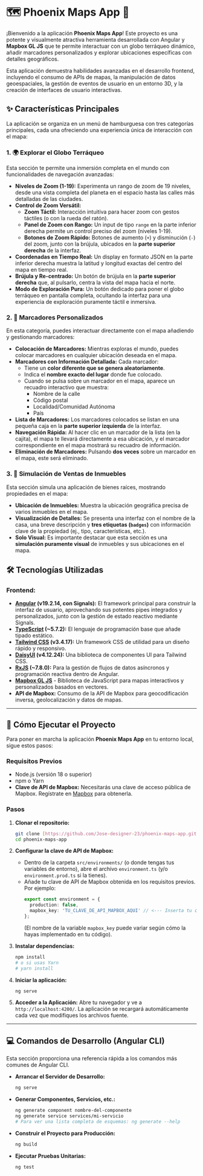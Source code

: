 # 🗺️ Phoenix Maps App 🚀

¡Bienvenido a la aplicación **Phoenix Maps App**! Este proyecto es una potente y visualmente atractiva herramienta desarrollada con Angular y **Mapbox GL JS** que te permite interactuar con un globo terráqueo dinámico, añadir marcadores personalizados y explorar ubicaciones específicas con detalles geográficos.

Esta aplicación demuestra habilidades avanzadas en el desarrollo frontend, incluyendo el consumo de APIs de mapas, la manipulación de datos geoespaciales, la gestión de eventos de usuario en un entorno 3D, y la creación de interfaces de usuario interactivas.

## ✨ Características Principales

La aplicación se organiza en un menú de hamburguesa con tres categorías principales, cada una ofreciendo una experiencia única de interacción con el mapa:

### 1. 🌍 Explorar el Globo Terráqueo

Esta sección te permite una inmersión completa en el mundo con funcionalidades de navegación avanzadas:

* **Niveles de Zoom (1-19):** Experimenta un rango de zoom de 19 niveles, desde una vista completa del planeta en el espacio hasta las calles más detalladas de las ciudades.
* **Control de Zoom Versátil:**
    * **Zoom Táctil:** Interacción intuitiva para hacer zoom con gestos táctiles (o con la rueda del ratón).
    * **Panel de Zoom con Rango:** Un input de tipo `range` en la parte inferior derecha permite un control preciso del zoom (niveles 1-19).
    * **Botones de Zoom Rápido:** Botones de aumento (`+`) y disminución (`-`) del zoom, junto con la brújula, ubicados en la **parte superior derecha** de la interfaz.
* **Coordenadas en Tiempo Real:** Un display en formato JSON en la parte inferior derecha muestra la latitud y longitud exactas del centro del mapa en tiempo real.
* **Brújula y Re-centrado:** Un botón de brújula en la **parte superior derecha** que, al pulsarlo, centra la vista del mapa hacia el norte.
* **Modo de Exploración Pura:** Un botón dedicado para poner el globo terráqueo en pantalla completa, ocultando la interfaz para una experiencia de exploración puramente táctil e inmersiva.

### 2. 📍 Marcadores Personalizados

En esta categoría, puedes interactuar directamente con el mapa añadiendo y gestionando marcadores:

* **Colocación de Marcadores:** Mientras exploras el mundo, puedes colocar marcadores en cualquier ubicación deseada en el mapa.
* **Marcadores con Información Detallada:** Cada marcador:
    * Tiene un **color diferente que se genera aleatoriamente**.
    * Indica el **nombre exacto del lugar** donde fue colocado.
    * Cuando se pulsa sobre un marcador en el mapa, aparece un recuadro interactivo que muestra:
        * Nombre de la calle
        * Código postal
        * Localidad/Comunidad Autónoma
        * País
* **Lista de Marcadores:** Los marcadores colocados se listan en una pequeña caja en la **parte superior izquierda** de la interfaz.
* **Navegación Rápida:** Al hacer clic en un marcador de la lista (en la cajita), el mapa te llevará directamente a esa ubicación, y el marcador correspondiente en el mapa mostrará su recuadro de información.
* **Eliminación de Marcadores:** Pulsando **dos veces** sobre un marcador en el mapa, este será eliminado.

### 3. 🏡 Simulación de Ventas de Inmuebles

Esta sección simula una aplicación de bienes raíces, mostrando propiedades en el mapa:

* **Ubicación de Inmuebles:** Muestra la ubicación geográfica precisa de varios inmuebles en el mapa.
* **Visualización de Detalles:** Se presenta una interfaz con el nombre de la casa, una breve descripción y **tres etiquetas (`badges`)** con información clave de la propiedad (ej., tipo, características, etc.).
* **Solo Visual:** Es importante destacar que esta sección es una **simulación puramente visual** de inmuebles y sus ubicaciones en el mapa.

## 🛠️ Tecnologías Utilizadas

### Frontend:

* **[Angular](https://angular.io/) (v19.2.14, con Signals):** El framework principal para construir la interfaz de usuario, aprovechando sus potentes pipes integrados y personalizados, junto con la gestión de estado reactivo mediante Signals.
* **[TypeScript](https://www.typescriptlang.org/) (~5.7.2):** El lenguaje de programación base que añade tipado estático.
* **[Tailwind CSS](https://tailwindcss.com/) (v3.4.17):** Un framework CSS de utilidad para un diseño rápido y responsivo.
* **[DaisyUI](https://daisyui.com/) (v4.12.24):** Una biblioteca de componentes UI para Tailwind CSS.
* **[RxJS](https://rxjs.dev/) (~7.8.0):** Para la gestión de flujos de datos asíncronos y programación reactiva dentro de Angular.
* [**Mapbox GL JS**](https://docs.mapbox.com/mapbox-gl-js/api/) - Biblioteca de JavaScript para mapas interactivos y personalizados basados en vectores.
* **API de Mapbox:** Consumo de la API de Mapbox para geocodificación inversa, geolocalización y datos de mapas.

---

## 🚀 Cómo Ejecutar el Proyecto

Para poner en marcha la aplicación **Phoenix Maps App** en tu entorno local, sigue estos pasos:

### Requisitos Previos

* Node.js (versión 18 o superior)
* npm o Yarn
* **Clave de API de Mapbox:** Necesitarás una clave de acceso pública de Mapbox. Regístrate en [Mapbox](https://www.mapbox.com/) para obtenerla.

### Pasos

1.  **Clonar el repositorio:**
    ```bash
    git clone [https://github.com/Jose-designer-23/phoenix-maps-app.git](https://github.com/Jose-designer-23/phoenix-maps-app.git)
    cd phoenix-maps-app
    ```

2.  **Configurar la clave de API de Mapbox:**
    * Dentro de la carpeta `src/environments/` (o donde tengas tus variables de entorno), abre el archivo `environment.ts` (y/o `environment.prod.ts` si la tienes).
    * Añade tu clave de API de Mapbox obtenida en los requisitos previos. Por ejemplo:
        ```typescript
        export const environment = {
          production: false,
          mapbox_key: 'TU_CLAVE_DE_API_MAPBOX_AQUI' // <--- Inserta tu clave aquí
        };
        ```
        (El nombre de la variable `mapbox_key` puede variar según cómo la hayas implementado en tu código).

3.  **Instalar dependencias:**
    ```bash
    npm install
    # o si usas Yarn
    # yarn install
    ```

4.  **Iniciar la aplicación:**
    ```bash
    ng serve
    ```

5.  **Acceder a la Aplicación:**
    Abre tu navegador y ve a `http://localhost:4200/`. La aplicación se recargará automáticamente cada vez que modifiques los archivos fuente.

---

## 💻 Comandos de Desarrollo (Angular CLI)

Esta sección proporciona una referencia rápida a los comandos más comunes de Angular CLI.

* **Arrancar el Servidor de Desarrollo:**
    ```bash
    ng serve
    ```
* **Generar Componentes, Servicios, etc.:**
    ```bash
    ng generate component nombre-del-componente
    ng generate service services/mi-servicio
    # Para ver una lista completa de esquemas: ng generate --help
    ```
* **Construir el Proyecto para Producción:**
    ```bash
    ng build
    ```
* **Ejecutar Pruebas Unitarias:**
    ```bash
    ng test
    ```
